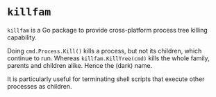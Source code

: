 # `killfam`

`killfam` is a Go package to provide cross-platform process tree killing
capability.

Doing `cmd.Process.Kill()` kills a process, but not its children, which
continue to run. Whereas `killfam.KillTree(cmd)` kills the whole family,
parents and children alike. Hence the (dark) name.

It is particularly useful for terminating shell scripts that execute other
processes as children. 
